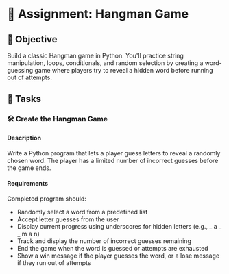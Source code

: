 

# 📘 Assignment: Hangman Game

## 🎯 Objective

Build a classic Hangman game in Python. You'll practice string manipulation, loops, conditionals, and random selection by creating a word-guessing game where players try to reveal a hidden word before running out of attempts.

## 📝 Tasks

### 🛠️	Create the Hangman Game

#### Description
Write a Python program that lets a player guess letters to reveal a randomly chosen word. The player has a limited number of incorrect guesses before the game ends.

#### Requirements
Completed program should:

- Randomly select a word from a predefined list
- Accept letter guesses from the user
- Display current progress using underscores for hidden letters (e.g., _ a _ _ m a n)
- Track and display the number of incorrect guesses remaining
- End the game when the word is guessed or attempts are exhausted
- Show a win message if the player guesses the word, or a lose message if they run out of attempts
